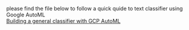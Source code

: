 please find the file below to follow a quick quide to text classifier using Google AutoML  
[Building a general classifier with GCP AutoML](Building%20a%20general%20classifier%20with%20GCP%20AutoML.md)
